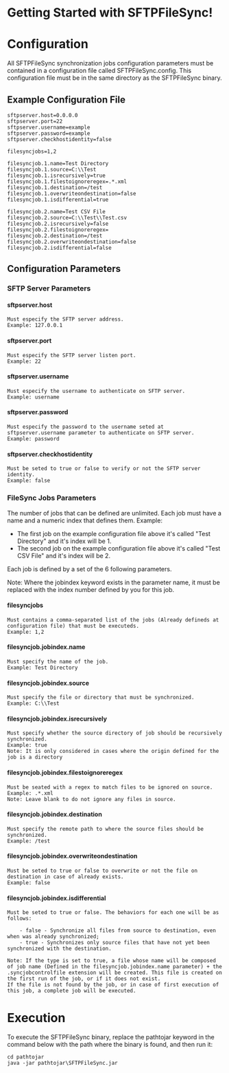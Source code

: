 
# Getting Started with SFTPFileSync!

# Configuration


All SFTPFileSync synchronization jobs configuration parameters must be contained in a configuration file called SFTPFileSync.config. This configuration file must be in the same directory as the SFTPFileSync binary.

## Example Configuration File

	sftpserver.host=0.0.0.0
	sftpserver.port=22
	sftpserver.username=example
	sftpserver.password=example
	sftpserver.checkhostidentity=false

	filesyncjobs=1,2

	filesyncjob.1.name=Test Directory
	filesyncjob.1.source=C:\\Test
	filesyncjob.1.isrecursively=true
	filesyncjob.1.filestoignoreregex=.*.xml
	filesyncjob.1.destination=/test
	filesyncjob.1.overwriteondestination=false
	filesyncjob.1.isdifferential=true

	filesyncjob.2.name=Test CSV File
	filesyncjob.2.source=C:\\Test\\Test.csv
	filesyncjob.2.isrecursively=false
	filesyncjob.2.filestoignoreregex=
	filesyncjob.2.destination=/test
	filesyncjob.2.overwriteondestination=false
	filesyncjob.2.isdifferential=false

## Configuration Parameters

### SFTP Server Parameters

#### sftpserver.host
	Must especify the SFTP server address.
	Example: 127.0.0.1

#### sftpserver.port
	Must especify the SFTP server listen port.
	Example: 22

#### sftpserver.username
	Must especify the username to authenticate on SFTP server.
	Example: username

#### sftpserver.password
	Must especify the password to the username seted at sftpserver.username parameter to authenticate on SFTP server.
	Example: password

#### sftpserver.checkhostidentity
	Must be seted to true or false to verify or not the SFTP server identity.
	Example: false

### FileSync Jobs Parameters

The number of jobs that can be defined are unlimited. Each job must have a name and a numeric index that defines them.
Example:

- The first job on the example configuration file above it's called "Test Directory" and it's index will be 1.
- The second job on the example configuration file above it's called "Test CSV File" and it's index will be 2.

Each job is defined by a set of the 6 following parameters.

Note: Where the jobindex keyword exists in the parameter name, it must be replaced with the index number defined by you for this job.

#### filesyncjobs
	Must contains a comma-separated list of the jobs (Already defineds at configuration file) that must be executeds.
	Example: 1,2

#### filesyncjob.jobindex.name
	Must specify the name of the job.
	Example: Test Directory

#### filesyncjob.jobindex.source
	Must specify the file or directory that must be synchronized.
	Example: C:\\Test
	
#### filesyncjob.jobindex.isrecursively
	Must specify whether the source directory of job should be recursively synchronized.
	Example: true
	Note: It is only considered in cases where the origin defined for the job is a directory

#### filesyncjob.jobindex.filestoignoreregex
	Must be seated with a regex to match files to be ignored on source.
	Example: .*.xml
	Note: Leave blank to do not ignore any files in source.

#### filesyncjob.jobindex.destination
	Must specify the remote path to where the source files should be synchronized.
	Example: /test

#### filesyncjob.jobindex.overwriteondestination
	Must be seted to true or false to overwrite or not the file on destination in case of already exists.
	Example: false

#### filesyncjob.jobindex.isdifferential
	Must be seted to true or false. The behaviors for each one will be as follows:
	
		- false - Synchronize all files from source to destination, even when was already synchronized;
		- true - Synchronizes only source files that have not yet been synchronized with the destination.
	
	Note: If the type is set to true, a file whose name will be composed of job name (Defined in the filesyncjob.jobindex.name parameter) + the .syncjobcontrolfile extension will be created. This file is created on the first run of the job, or if it does not exist.
	If the file is not found by the job, or in case of first execution of this job, a complete job will be executed.

# Execution

To execute the SFTPFileSync binary, replace the pathtojar keyword in the command below with the path where the binary is found, and then run it:

	cd pathtojar
	java -jar pathtojar\SFTPFileSync.jar